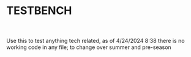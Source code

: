 # TESTBENCH
<br/> 
<br/> 
Use this to test anything tech related, as of 4/24/2024 8:38 there is no working code in any file; to change over summer and pre-season 